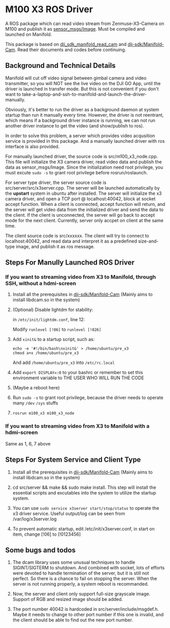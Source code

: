 # M100 X3 ROS Driver

A ROS package which can read video stream from Zenmuse-X3-Camera on M100 and publish it as [sensor_msgs/Image](http://docs.ros.org/api/sensor_msgs/html/msg/Image.html). Must be compiled and launched on Manifold.

This package is based on [dji_sdk_manifold_read_cam](https://github.com/dji-sdk/Onboard-SDK-ROS/tree/2.3/dji_sdk_manifold_read_cam) and [dji-sdk/Manifold-Cam](https://github.com/dji-sdk/Manifold-Cam). Read their documents and codes before continuing.

## Background and Technical Details

Manifold will cut off video signal between gimbal camera and video transmitter, so you will NOT see the live video on the DJI GO App, until the driver is launched in transfer mode. But this is not convenient if you don't want to take-a-laptop-and-ssh-to-manifold-and-launch-the-driver-manually.

Obviously, it's better to run the driver as a background daemon at system startup than run it manually every time. However, the driver is not reentrant, which means if a background driver instance is running, we can not run another driver instance to get the video (and show/publish to ros).

In order to solve this problem, a server which provides video acqusition service is provided in this package. And a manually launched driver with ros interface is also provided.

For manually launched driver, the source code is src/m100_x3_node.cpp. This file will initialize the X3 camera driver, read video data and publish the data as sensor_msgs/Image. Since the initialization need root privilege, you must excute ```sudo -s``` to grant root privilege before rosrun/roslaunch.

For server type driver, the server source code is src/server/src/x3server.cpp. The server will be launched automatically by the __upstart__ system in ubuntu after installed. The server will initialize the x3 camera driver, and open a TCP port @ localhost:40042, block at socket accept function. When a client is connected, accept function will return, and the server will get video data from the initialized driver and send the data to the client. If the client is unconnected, the server will go back to accept mode for the next client. Currently, server only accpet on client at the same time.

The client source code is src/xxxxxx. The client will try to connect to localhost:40042, and read data and interpret it as a predefined size-and-type image, and publish it as ros message.

## Steps For Manully Launched ROS Driver
### If you want to streaming video from X3 to Manifold, through SSH, without a hdmi-screen

1. Install all the prerequisites in [dji-sdk/Manifold-Cam](https://github.com/dji-sdk/Manifold-Cam) (Mainly aims to install libdcam.so in the system)

2. (Optional) Disable lightdm for stability:

    in `/etc/init/lightdm.conf`, line 12:
    
    Modify ```runlevel [!06]``` to ```runlevel [!026]```

3. Add ```xinit&``` to a startup script, such as:

    ```
    echo -e '#!/bin/bash\nxinit&' > /home/ubuntu/pre_x3
    chmod a+x /home/ubuntu/pre_x3
    ```
   And add `/home/ubuntu/pre_x3` into `/etc/rc.local`

4. Add ```export DISPLAY=:0``` to your bashrc or remember to set this environment variable to THE USER WHO WILL RUN THE CODE

5. (Maybe a reboot here)

6. Run ```sudo -s``` to grant root privilege, because the driver needs to operate many `/dev` `/sys` stuffs

7. ```rosrun m100_x3 m100_x3_node```


### If you want to streaming video from X3 to Manifold with a hdmi-screen

Same as 1, 6, 7 above

## Steps For System Service and Client Type

1. Install all the prerequisites in [dji-sdk/Manifold-Cam](https://github.com/dji-sdk/Manifold-Cam) (Mainly aims to install libdcam.so in the system)

2. cd src/server && make && sudo make install. This step will install the essential scripts and excutables into the system to utilize the startup system.

3. You can use ```sudo service x3server start/stop/status``` to operate the x3 driver service. Useful output/log can be seen from /var/log/x3server.log

4. To prevent automatic startup, edit /etc/init/x3server.conf, in start on item, change [!06] to [!0123456]

## Some bugs and todos

1. The dcam library uses some unusual techniques to handle SIGINT/SIGTERM to shutdown. And combined with socket, lots of efforts were devoted to handle termination of the server, but it is still not perfect. So there is a chance to fail on stopping the server. When the server is not running properly, a system reboot is recommanded.

2. Now, the server and client only support full-size grayscale image. Support of RGB and resized image should be added.

3. The port number 40042 is hardcoded in src/server/include/msgdef.h. Maybe it needs to change to other port number if this one is invalid, and the client should be able to find out the new port number.